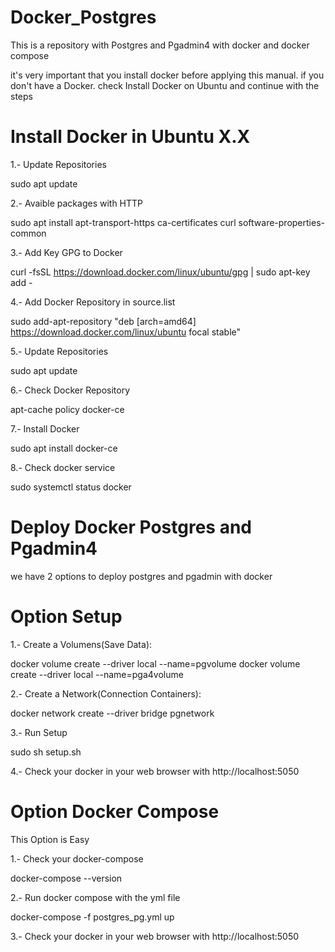 # Docker_Postgres
This is a repository with Postgres and Pgadmin4 with docker and docker compose

it's very important that you install docker before applying this manual. if you don't have a Docker. check Install Docker on Ubuntu and continue with the steps

# Install Docker in Ubuntu X.X

1.- Update Repositories

sudo apt update

2.- Avaible packages with HTTP

sudo apt install apt-transport-https ca-certificates curl software-properties-common

3.- Add Key GPG to Docker

curl -fsSL https://download.docker.com/linux/ubuntu/gpg | sudo apt-key add -

4.- Add Docker Repository in source.list

sudo add-apt-repository "deb [arch=amd64] https://download.docker.com/linux/ubuntu focal stable"

5.- Update Repositories

sudo apt update

6.- Check Docker Repository

apt-cache policy docker-ce 

7.- Install Docker

sudo apt install docker-ce

8.- Check docker service

sudo systemctl status docker


# Deploy Docker Postgres and Pgadmin4

we have 2 options to deploy postgres and pgadmin with docker

# Option Setup

1.- Create a Volumens(Save Data):

docker volume create --driver local --name=pgvolume
docker volume create --driver local --name=pga4volume

2.- Create a Network(Connection Containers):

docker network create --driver bridge pgnetwork

3.- Run Setup

sudo sh setup.sh

4.- Check your docker in your web browser with http://localhost:5050  

# Option Docker Compose

This Option is Easy

1.- Check your docker-compose 

docker-compose --version

2.- Run docker compose with the yml file

docker-compose -f postgres_pg.yml up

3.- Check your docker in your web browser with http://localhost:5050

 
